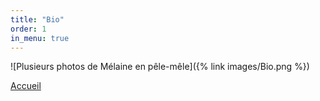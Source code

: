 ```yaml
---
title: "Bio"
order: 1
in_menu: true
---
```

![Plusieurs photos de Mélaine en pêle-mêle]({% link images/Bio.png %})

<a href="index.html" class="bouton">Accueil</a> 